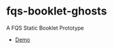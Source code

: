 # fqs-booklet-ghosts
A FQS Static Booklet Prototype

- [Demo](https://clemchansf.github.io/fqs-booklet-ghosts/)
